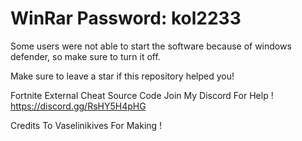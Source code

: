 # WinRar Password: kol2233

Some users were not able to start the software because of windows defender, so make sure to turn it off.

Make sure to leave a star if this repository helped you!

Fortnite External Cheat Source Code
Join My Discord For Help !
https://discord.gg/RsHY5H4pHG


Credits To Vaselinikives For Making !